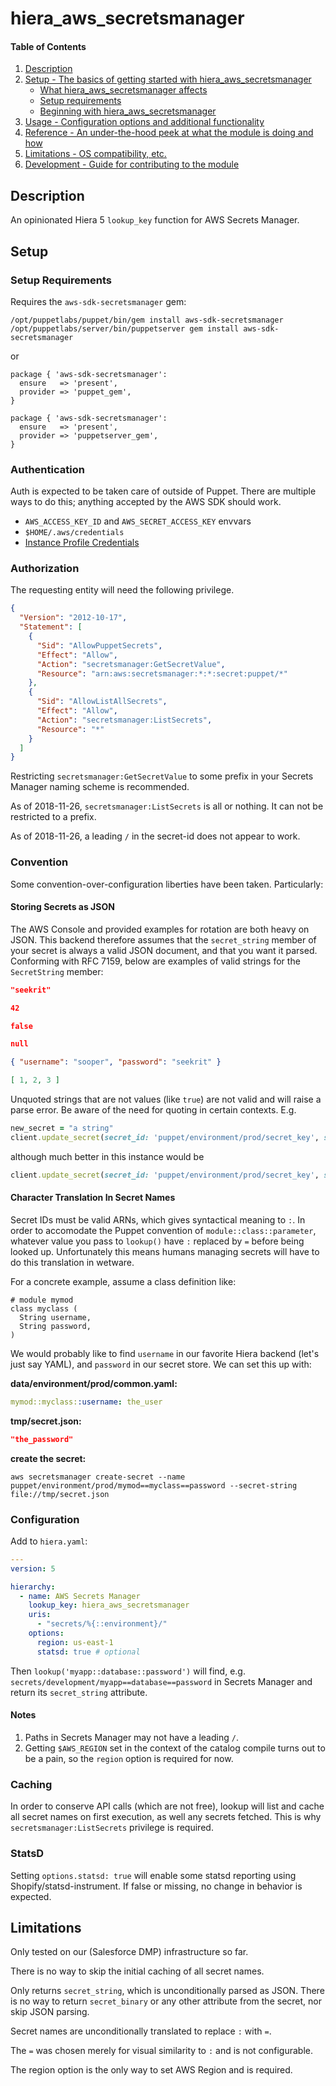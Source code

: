 # hiera_aws_secretsmanager

#### Table of Contents

1. [Description](#description)
1. [Setup - The basics of getting started with hiera_aws_secretsmanager](#setup)
    * [What hiera_aws_secretsmanager affects](#what-hiera_aws_secretsmanager-affects)
    * [Setup requirements](#setup-requirements)
    * [Beginning with hiera_aws_secretsmanager](#beginning-with-hiera_aws_secretsmanager)
1. [Usage - Configuration options and additional functionality](#usage)
1. [Reference - An under-the-hood peek at what the module is doing and how](#reference)
1. [Limitations - OS compatibility, etc.](#limitations)
1. [Development - Guide for contributing to the module](#development)

## Description

An opinionated Hiera 5 `lookup_key` function for AWS Secrets Manager.

## Setup

### Setup Requirements

Requires the `aws-sdk-secretsmanager` gem:

``` shell
/opt/puppetlabs/puppet/bin/gem install aws-sdk-secretsmanager
/opt/puppetlabs/server/bin/puppetserver gem install aws-sdk-secretsmanager
```

or

``` puppet
package { 'aws-sdk-secretsmanager':
  ensure   => 'present',
  provider => 'puppet_gem',
}

package { 'aws-sdk-secretsmanager':
  ensure   => 'present',
  provider => 'puppetserver_gem',
}
```

### Authentication

Auth is expected to be taken care of outside of Puppet. There are
multiple ways to do this; anything accepted by the AWS SDK should work.

* `AWS_ACCESS_KEY_ID` and `AWS_SECRET_ACCESS_KEY` envvars
* `$HOME/.aws/credentials`
* [Instance Profile Credentials](https://docs.aws.amazon.com/IAM/latest/UserGuide/id_roles_use_switch-role-ec2_instance-profiles.html)

### Authorization

The requesting entity will need the following privilege.

``` json
{
  "Version": "2012-10-17",
  "Statement": [
    {
      "Sid": "AllowPuppetSecrets",
      "Effect": "Allow",
      "Action": "secretsmanager:GetSecretValue",
      "Resource": "arn:aws:secretsmanager:*:*:secret:puppet/*"
    },
    {
      "Sid": "AllowListAllSecrets",
      "Effect": "Allow",
      "Action": "secretsmanager:ListSecrets",
      "Resource": "*"
    }
  ]
}
```

Restricting `secretsmanager:GetSecretValue` to some prefix in your
Secrets Manager naming scheme is recommended.

As of 2018-11-26, `secretsmanager:ListSecrets` is all or nothing. It
can not be restricted to a prefix.

As of 2018-11-26, a leading `/` in the secret-id does not appear to
work.

### Convention

Some convention-over-configuration liberties have been
taken. Particularly:

#### Storing Secrets as JSON

The AWS Console and provided examples for rotation are both heavy on
JSON. This backend therefore assumes that the `secret_string` member
of your secret is always a valid JSON document, and that you want it
parsed. Conforming with RFC 7159, below are examples of valid strings
for the `SecretString` member:

``` json
"seekrit"

42

false

null

{ "username": "sooper", "password": "seekrit" }

[ 1, 2, 3 ]
```

Unquoted strings that are not values (like `true`) are not valid and
will raise a parse error. Be aware of the need for quoting in certain
contexts. E.g.

``` ruby
new_secret = "a string"
client.update_secret(secret_id: 'puppet/environment/prod/secret_key', secret_string: "\"#{new_secret}\"")
```
although much better in this instance would be
``` ruby
client.update_secret(secret_id: 'puppet/environment/prod/secret_key', secret_string: new_secret.to_json)
```

#### Character Translation In Secret Names

Secret IDs must be valid ARNs, which gives syntactical meaning to
`:`. In order to accomodate the Puppet convention of
`module::class::parameter`, whatever value you pass to `lookup()` have
`:` replaced by `=` before being looked up. Unfortunately this means
humans managing secrets will have to do this translation in wetware.

For a concrete example, assume a class definition like:

``` puppet
# module mymod
class myclass (
  String username,
  String password,
)
```

We would probably like to find `username` in our favorite Hiera
backend (let's just say YAML), and `password` in our secret
store. We can set this up with:

**data/environment/prod/common.yaml:**
``` yaml
mymod::myclass::username: the_user
```

**tmp/secret.json:**
``` json
"the_password"
```

**create the secret:**
``` shell
aws secretsmanager create-secret --name puppet/environment/prod/mymod==myclass==password --secret-string file://tmp/secret.json
```

### Configuration

Add to `hiera.yaml`:

``` yaml
---
version: 5

hierarchy:
  - name: AWS Secrets Manager
    lookup_key: hiera_aws_secretsmanager
    uris:
      - "secrets/%{::environment}/"
    options:
      region: us-east-1
      statsd: true # optional
```

Then `lookup('myapp::database::password')` will find,
e.g. `secrets/development/myapp==database==password` in Secrets
Manager and return its `secret_string` attribute.

#### Notes

1. Paths in Secrets Manager may not have a leading `/`.
2. Getting `$AWS_REGION` set in the context of the catalog compile
   turns out to be a pain, so the `region` option is required for now.

### Caching

In order to conserve API calls (which are not free), lookup will list
and cache all secret names on first execution, as well any secrets
fetched. This is why `secretsmanager:ListSecrets` privilege is
required.

### StatsD

Setting `options.statsd: true` will enable some statsd reporting using
Shopify/statsd-instrument. If false or missing, no change in behavior
is expected.

## Limitations

Only tested on our (Salesforce DMP) infrastructure so far.

There is no way to skip the initial caching of all secret names.

Only returns `secret_string`, which is unconditionally parsed as
JSON. There is no way to return `secret_binary` or any other attribute
from the secret, nor skip JSON parsing.

Secret names are unconditionally translated to replace `:` with `=`.

The `=` was chosen merely for visual similarity to `:` and is not
configurable.

The region option is the only way to set AWS Region and is required.

